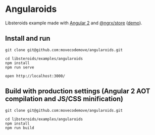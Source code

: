 # Angularoids

Libsteroids example made with [Angular 2](https://github.com/angular/angular) and [@ngrx/store](https://github.com/ngrx/store) ([demo](https://movecodemove.github.io/libsteroids/angularoids)).

## Install and run

```
git clone git@github.com:movecodemove/angularoids.git

cd libsteroids/examples/angularoids
npm install
npm run serve

open http://localhost:3000/

```

## Build with production settings (Angular 2 AOT compilation and JS/CSS minification)

```
git clone git@github.com:movecodemove/angularoids.git

cd libsteroids/examples/angularoids
npm install
npm run build

```
